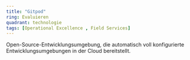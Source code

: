 ```yaml
---
title: "Gitpod"
ring: Evaluieren
quadrant: technologie
tags: [Operational Excellence , Field Services]
---
```


Open-Source-Entwicklungsumgebung, die automatisch voll konfigurierte Entwicklungsumgebungen in der Cloud bereitstellt.
